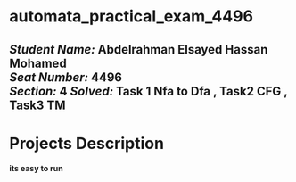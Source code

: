 # automata_practical_exam_4496
*Student Name:* Abdelrahman Elsayed Hassan Mohamed  
*Seat Number:* 4496  
*Section:* 4
*Solved:* Task 1 Nfa to Dfa , Task2  CFG , Task3 TM
------
# Projects Description
 **its easy to run**
 
